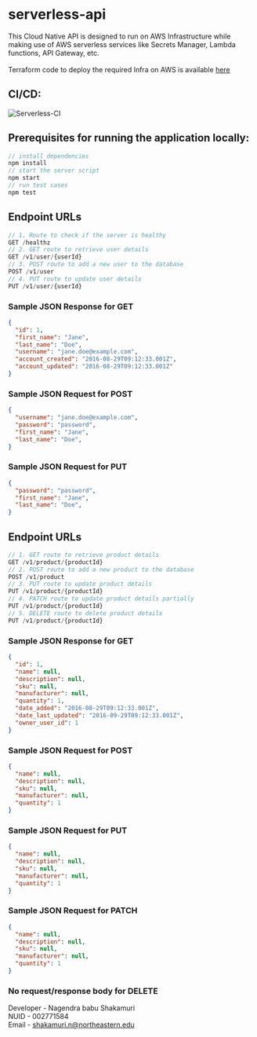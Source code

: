 # serverless-api
This Cloud Native API is designed to run on AWS Infrastructure while making use of AWS serverless services like Secrets Manager, Lambda functions, API Gateway, etc.
<br><br>
Terraform code to deploy the required Infra on AWS is available [here](https://github.com/NagendraBabuShakamuri/serverless-infra)
## CI/CD:
![Serverless-CI](https://github.com/NagendraBabuShakamuri/serverless-api/assets/114452317/fe9c8bf8-bfad-4a0f-acf7-36a39d1e325f)
## Prerequisites for running the application locally:
```javascript
// install dependencies
npm install
// start the server script
npm start
// run test cases
npm test
```
## Endpoint URLs
```javascript
// 1. Route to check if the server is healthy
GET /healthz
// 2. GET route to retrieve user details
GET /v1/user/{userId}
// 3. POST route to add a new user to the database
POST /v1/user
// 4. PUT route to update user details
PUT /v1/user/{userId}
```
### Sample JSON Response for GET
```json
{
  "id": 1,
  "first_name": "Jane",
  "last_name": "Doe",
  "username": "jane.doe@example.com",
  "account_created": "2016-08-29T09:12:33.001Z",
  "account_updated": "2016-08-29T09:12:33.001Z"
}
```

### Sample JSON Request for POST
```json
{
  "username": "jane.doe@example.com",
  "password": "password",
  "first_name": "Jane",
  "last_name": "Doe",  
}
```

### Sample JSON Request for PUT
```json
{
  "password": "password",
  "first_name": "Jane",
  "last_name": "Doe",  
}
```

## Endpoint URLs
```javascript
// 1. GET route to retrieve product details
GET /v1/product/{productId}
// 2. POST route to add a new product to the database
POST /v1/product
// 3. PUT route to update product details
PUT /v1/product/{productId}
// 4. PATCH route to update product details partially
PUT /v1/product/{productId}
// 5. DELETE route to delete product details
PUT /v1/product/{productId}
```

### Sample JSON Response for GET
```json
{
  "id": 1,
  "name": null,
  "description": null,
  "sku": null,
  "manufacturer": null,
  "quantity": 1,
  "date_added": "2016-08-29T09:12:33.001Z",
  "date_last_updated": "2016-09-29T09:12:33.001Z",
  "owner_user_id": 1
}
```

### Sample JSON Request for POST
```json
{
  "name": null,
  "description": null,
  "sku": null,
  "manufacturer": null,
  "quantity": 1
}
```

### Sample JSON Request for PUT
```json
{
  "name": null,
  "description": null,
  "sku": null,
  "manufacturer": null,
  "quantity": 1
}
```

### Sample JSON Request for PATCH
```json
{
  "name": null,
  "description": null,
  "sku": null,
  "manufacturer": null,
  "quantity": 1
}
```

### No request/response body for DELETE

Developer - Nagendra babu Shakamuri <br>
NUID - 002771584 </br>
Email - shakamuri.n@northeastern.edu

